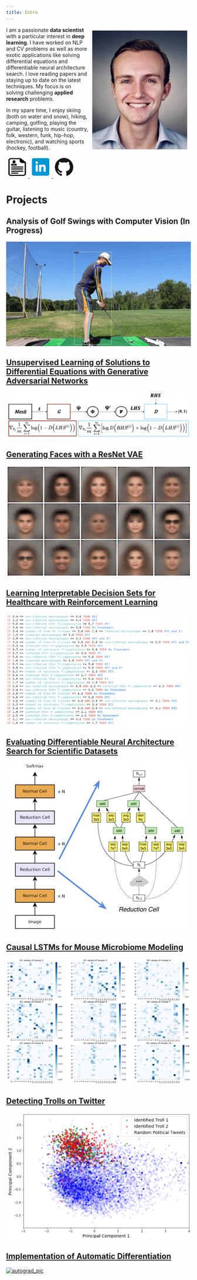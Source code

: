 ```yaml
---
title: Intro
---
```


<img style="float: right; margin:10px" src="images/headshot.jpg">

I am a passionate **data scientist** with a particular interest in **deep learning**. I have worked on NLP and CV problems as well as more exotic applications like solving differential equations and differentiable neural architecture search. I love reading papers and staying up to date on the latest techniques. My focus is on solving challenging **applied research** problems.

In my spare time, I enjoy skiing (both on water and snow), hiking, camping, golfing, playing the guitar, listening to music (country, folk, western, funk, hip-hop, electronic), and watching sports (hockey, football).

<a href="resume/DylanRandleResume.pdf">
  <img style="float: center; margin:5px" src="images/cv-clear.png" width="50" height="50">
</a>
<a href="https://linkedin.com/in/dylanrandle/">
  <img style="float: center; margin:5px" src="images/linkedin.png" width="50" height="50">
</a>
<a href="https://github.com/dylanrandle">
  <img style="float: center; margin:5px" src="images/github.png" width="50" height="50">
</a>

# Projects

## Analysis of Golf Swings with Computer Vision (In Progress)
![golf_kps](projects/images/golf_kps.gif)

## [Unsupervised Learning of Solutions to Differential Equations with Generative Adversarial Networks](projects/denn/deqgan.html)
[![denn_diagram](projects/denn/DEQGAN_diagram.png)](projects/denn/deqgan.html)

## [Generating Faces with a ResNet VAE](https://github.com/dylanrandle/deepgen)
[![deepgen_gif](projects/images/deepgen.gif)](https://github.com/dylanrandle/deepgen)

## [Learning Interpretable Decision Sets for Healthcare with Reinforcement Learning](projects/irl/irl.html)
[![dagger_dset_rules](projects/irl/dagger_dset_rules.png)](projects/irl/irl.html)

## [Evaluating Differentiable Neural Architecture Search for Scientific Datasets](https://towardsdatascience.com/investigating-differentiable-neural-architecture-search-for-scientific-datasets-62899be8714e?source=friends_link&sk=bece331a719b31f24118c4b538b71d4f)
[![darts_img](projects/images/darts_img.png)](https://towardsdatascience.com/investigating-differentiable-neural-architecture-search-for-scientific-datasets-62899be8714e?source=friends_link&sk=bece331a719b31f24118c4b538b71d4f)

## [Causal LSTMs for Mouse Microbiome Modeling](https://github.com/dylanrandle/microbiome)
[![microbiome_pic](projects/images/microbiome_causality.png)](https://github.com/dylanrandle/microbiome)

## [Detecting Trolls on Twitter](https://dylanrandle.github.io/troll_classification)
[![sentence_eda](projects/images/sentence_eda.png)](https://dylanrandle.github.io/troll_classification)

## [Implementation of Automatic Differentiation](https://github.com/dylanrandle/autograd)
[![autograd_pic](https://github.com/dylanrandle/autograd/raw/master/docs/img/display.png)](https://github.com/dylanrandle/autograd)

<!-- ## [Package for Interpretable Machine Learning](https://github.com/dylanrandle/pynterp)

## [Training Tensorflow Models on a Spark Cluster](https://github.com/dylanrandle/spark-tensorflow)

## [A Review of Bayesian GANs](projects/bayesgan/bayesgan.html)

## [A Critical Analysis of AV Companies](projects/safe_avs/safe_avs.html)

## [A Workshop on Containerized Cloud Computing](https://colab.research.google.com/drive/1HUxNsHqqTZ1FRuveu6SS6gr6lCVe6QqO) -->
